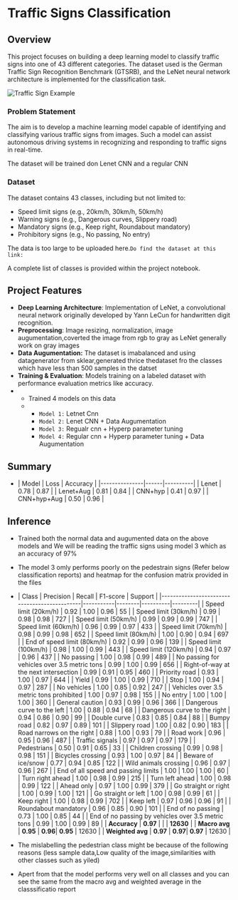 # Traffic Signs Classification

## Overview
This project focuses on building a deep learning model to classify traffic signs into one of 43 different categories. The dataset used is the German Traffic Sign Recognition Benchmark (GTSRB), and the LeNet neural network architecture is implemented for the classification task.

![Traffic Sign Example](https://upload.wikimedia.org/wikipedia/commons/b/b6/UK_traffic_sign_543.svg)

### Problem Statement
The aim is to develop a machine learning model capable of identifying and classifying various traffic signs from images. Such a model can assist autonomous driving systems in recognizing and responding to traffic signs in real-time.

The dataset will be trained don Lenet CNN and a regular CNN

### Dataset
The dataset contains 43 classes, including but not limited to:
- Speed limit signs (e.g., 20km/h, 30km/h, 50km/h)
- Warning signs (e.g., Dangerous curves, Slippery road)
- Mandatory signs (e.g., Keep right, Roundabout mandatory)
- Prohibitory signs (e.g., No passing, No entry)

The data is too large to be uploaded here.`Do find the dataset at this link:`

A complete list of classes is provided within the project notebook.

## Project Features
- **Deep Learning Architecture**: Implementation of LeNet, a convolutional neural network originally developed by Yann LeCun for handwritten digit recognition.
- **Preprocessing**: Image resizing, normalization, image augumentation,coverted the image from rgb to gray as LeNet generally work on gray images
- **Data Augumentation:** The dataset is imabalanced and using datagenerator from sklear,generated thrice thedataset fro the classes which have less than 500 samples in the datset
- **Training & Evaluation**: Models training on a labeled dataset with performance evaluation metrics like accuracy.
- - Trained 4 models on this data
  - - `Model 1:` Letnet Cnn
    - `Model 2:` Lenet CNN + Data Augumentation
    - `Model 3:` Regualr cnn + Hyperp parameter tuning
    - `Model 4:` Regular cnn + Hyperp parameter tuning + Data Augumentation
## Summary
- | Model         | Loss | Accuracy |
|---------------|------|----------|
| Lenet         | 0.78 | 0.87     |
| Lenet+Aug     | 0.81 | 0.84     |
| CNN+hyp       | 0.41 | 0.97     |
| CNN+hyp+Aug   | 0.50 | 0.96     |

## Inference
- Trained both the normal data and augumented data  on the above models and We will be reading the traffic signs using model 3 which as an accuracy of 97%
- The model 3 omly performs poorly on the pedestrain signs (Refer below classification reports) and heatmap for the confusion matrix provided in the files
- | Class                                        | Precision | Recall | F1-score | Support |
|----------------------------------------------|-----------|--------|----------|---------|
| Speed limit (20km/h)                         | 0.92      | 1.00   | 0.96     | 55      |
| Speed limit (30km/h)                         | 0.99      | 0.98   | 0.98     | 727     |
| Speed limit (50km/h)                         | 0.99      | 0.99   | 0.99     | 747     |
| Speed limit (60km/h)                         | 0.96      | 0.99   | 0.97     | 433     |
| Speed limit (70km/h)                         | 0.98      | 0.99   | 0.98     | 652     |
| Speed limit (80km/h)                         | 1.00      | 0.90   | 0.94     | 697     |
| End of speed limit (80km/h)                  | 0.92      | 0.99   | 0.96     | 139     |
| Speed limit (100km/h)                        | 0.98      | 1.00   | 0.99     | 443     |
| Speed limit (120km/h)                        | 0.94      | 0.97   | 0.96     | 437     |
| No passing                                   | 1.00      | 0.98   | 0.99     | 489     |
| No passing for vehicles over 3.5 metric tons | 0.99      | 1.00   | 0.99     | 656     |
| Right-of-way at the next intersection        | 0.99      | 0.91   | 0.95     | 460     |
| Priority road                                | 0.93      | 1.00   | 0.97     | 644     |
| Yield                                        | 0.99      | 1.00   | 0.99     | 710     |
| Stop                                         | 1.00      | 0.94   | 0.97     | 287     |
| No vehicles                                  | 1.00      | 0.85   | 0.92     | 247     |
| Vehicles over 3.5 metric tons prohibited     | 1.00      | 0.97   | 0.98     | 155     |
| No entry                                     | 1.00      | 1.00   | 1.00     | 360     |
| General caution                              | 0.93      | 0.99   | 0.96     | 366     |
| Dangerous curve to the left                  | 1.00      | 0.88   | 0.94     | 68      |
| Dangerous curve to the right                 | 0.94      | 0.86   | 0.90     | 99      |
| Double curve                                 | 0.83      | 0.85   | 0.84     | 88      |
| Bumpy road                                   | 0.82      | 0.97   | 0.89     | 101     |
| Slippery road                                | 1.00      | 0.82   | 0.90     | 183     |
| Road narrows on the right                    | 0.88      | 1.00   | 0.93     | 79      |
| Road work                                    | 0.96      | 0.95   | 0.96     | 487     |
| Traffic signals                              | 0.97      | 0.97   | 0.97     | 179     |
| Pedestrians                                  | 0.50      | 0.91   | 0.65     | 33      |
| Children crossing                            | 0.99      | 0.98   | 0.98     | 151     |
| Bicycles crossing                            | 0.93      | 1.00   | 0.97     | 84      |
| Beware of ice/snow                           | 0.77      | 0.94   | 0.85     | 122     |
| Wild animals crossing                        | 0.96      | 0.97   | 0.96     | 267     |
| End of all speed and passing limits          | 1.00      | 1.00   | 1.00     | 60      |
| Turn right ahead                             | 1.00      | 0.98   | 0.99     | 215     |
| Turn left ahead                              | 1.00      | 0.98   | 0.99     | 122     |
| Ahead only                                   | 0.97      | 1.00   | 0.99     | 379     |
| Go straight or right                         | 1.00      | 0.99   | 1.00     | 121     |
| Go straight or left                          | 1.00      | 0.98   | 0.99     | 61      |
| Keep right                                   | 1.00      | 0.98   | 0.99     | 702     |
| Keep left                                    | 0.97      | 0.96   | 0.96     | 91      |
| Roundabout mandatory                         | 0.96      | 0.85   | 0.90     | 101     |
| End of no passing                            | 0.73      | 1.00   | 0.85     | 44      |
| End of no passing by vehicles over 3.5 metric tons | 0.99 | 1.00   | 0.99     | 89      |
| **Accuracy**                                 | **0.97**  |        |          | **12630** |
| **Macro avg**                                | **0.95**  | **0.96**| **0.95** | 12630   |
| **Weighted avg**                             | **0.97**  | **0.97**| **0.97** | 12630   |

- The mislabelling the pedestrian class might be because of the following reasons (less sample data,Low quality of the image,similarities with other classes such as yiled)

- Apert from that the model performs very well on all classes and you can see the same from the macro avg and weighted average in the classsificatio report
  



